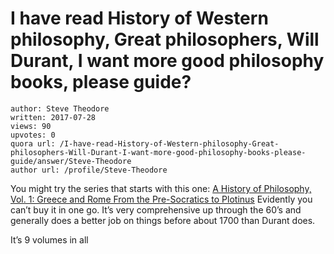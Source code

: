 # I have read History of Western philosophy, Great philosophers, Will Durant, I want more good philosophy books, please guide?

	author: Steve Theodore
	written: 2017-07-28
	views: 90
	upvotes: 0
	quora url: /I-have-read-History-of-Western-philosophy-Great-philosophers-Will-Durant-I-want-more-good-philosophy-books-please-guide/answer/Steve-Theodore
	author url: /profile/Steve-Theodore


You might try the series that starts with this one: [A History of Philosophy, Vol. 1: Greece and Rome From the Pre-Socratics to Plotinus](http://amzn.to/2v4MNO2) Evidently you can’t buy it in one go. It’s very comprehensive up through the 60’s and generally does a better job on things before about 1700 than Durant does.

It’s 9 volumes in all

